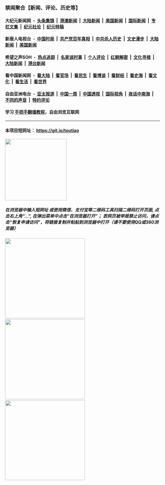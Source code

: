 ### 禁闻聚合【新闻、评论、历史等】

#### 大纪元新闻网 &nbsp;-&nbsp; [头条集锦](indexes/E头条集锦.md?t=02130844) &nbsp;|&nbsp; [港澳新闻](indexes/E港澳新闻.md?t=02130844)  &nbsp;|&nbsp; [大陆新闻](indexes/E大陆新闻.md?t=02130844) &nbsp;|&nbsp; [美国新闻](indexes/E美国新闻.md?t=02130844) &nbsp;|&nbsp; [国际新闻](indexes/E国际新闻.md?t=02130844) &nbsp;|&nbsp; [专栏文集](indexes/E专栏文集.md?t=02130844) &nbsp;|&nbsp; [纪元社论](indexes/E纪元社论.md?t=02130844) &nbsp;|&nbsp; [纪元特稿](indexes/E纪元特稿.md?t=02130844) 

#### 新唐人电视台 &nbsp;-&nbsp; [中国时局](indexes/N中国时局.md?t=02130844) &nbsp;|&nbsp; [共产党百年真相](indexes/N共产党百年真相.md?t=02130844) &nbsp;|&nbsp; [中共杀人历史](indexes/N中共杀人历史.md?t=02130844) &nbsp;|&nbsp; [文史漫步](indexes/N文史漫步.md?t=02130844) &nbsp;|&nbsp; [大陆新闻](indexes/N大陆新闻.md?t=02130844) &nbsp;|&nbsp; [美国新闻](indexes/N美国新闻.md?t=02130844)

#### 希望之声SOH &nbsp;-&nbsp; [热点追踪](indexes/H热点追踪.md?t=02130844) &nbsp;|&nbsp; [名家谈时事](indexes/H名家谈时事.md?t=02130844) &nbsp;|&nbsp; [个人评论](indexes/H个人评论.md?t=02130844)  &nbsp;|&nbsp; [红朝解密](indexes/H红朝解密.md?t=02130844) &nbsp;|&nbsp; [文化寻根](indexes/H文化寻根.md?t=02130844) &nbsp;|&nbsp; [大陆新闻](indexes/H大陆新闻.md?t=02130844) &nbsp;|&nbsp; [港台新闻](indexes/H港台新闻.md?t=02130844)

#### 看中国新闻网 &nbsp;-&nbsp; [看大陆](indexes/S看大陆.md?t=02130844) &nbsp;|&nbsp; [看官场](indexes/S看官场.md?t=02130844) &nbsp;|&nbsp; [看民生](indexes/S看民生.md?t=02130844)  &nbsp;|&nbsp; [看博谈](indexes/S看博谈.md?t=02130844) &nbsp;|&nbsp; [看财经](indexes/S看财经.md?t=02130844) &nbsp;|&nbsp; [看史海](indexes/S看史海.md?t=02130844) &nbsp;|&nbsp; [看文化](indexes/S看文化.md?t=02130844) &nbsp;|&nbsp; [看生活](indexes/S看生活.md?t=02130844) &nbsp;|&nbsp; [看世界](indexes/S看世界.md?t=02130844)

#### 自由亚洲电台 &nbsp;-&nbsp; [亚太报道](indexes/R亚太报道.md?t=02130844) &nbsp;|&nbsp; [中国一周](indexes/R中国一周.md?t=02130844) &nbsp;|&nbsp; [中国透视](indexes/R中国透视.md?t=02130844)  &nbsp;|&nbsp; [国际视角](indexes/R国际视角.md?t=02130844) &nbsp;|&nbsp; [夜话中南海](indexes/R夜话中南海.md?t=02130844) &nbsp;|&nbsp; [不同的声音](indexes/R不同的声音.md?t=02130844) &nbsp;|&nbsp; [特约评论](indexes/R特约评论.md?t=02130844)

#### 学习 [手把手翻墙教程](https://github.com/gfw-breaker/guides/wiki)，自由浏览互联网

----

#### 本项目短网址： https://git.io/toutiao
<img src="https://raw.githubusercontent.com/gfw-breaker/banned-news/master/scripts/img/qr.png" width="200px"/>  

##### 在浏览器中输入短网址 或使用微信、支付宝等二维码工具扫描二维码打开页面, 点击右上角"...", 在弹出菜单中点击“在浏览器打开”； 若网页被举报禁止访问，请点击“恢复申请访问”，将链接复制并粘贴到浏览器中打开（请不要使用QQ或360浏览器）

<img src="https://raw.githubusercontent.com/gfw-breaker/banned-news/master/scripts/img/1.png" width="260px"/> &nbsp; <img src="https://raw.githubusercontent.com/gfw-breaker/banned-news/master/scripts/img/2.png" width="260px"/> &nbsp; <img src="https://raw.githubusercontent.com/gfw-breaker/banned-news/master/scripts/img/3.png" width="260px"/>

